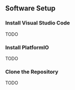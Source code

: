 ## Software Setup


### Install Visual Studio Code
TODO


### Install PlatformIO
TODO


### Clone the Repository
TODO


